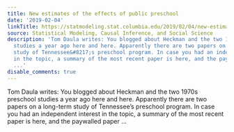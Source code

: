 ```yaml
---
title: New estimates of the effects of public preschool
date: '2019-02-04'
linkTitle: https://statmodeling.stat.columbia.edu/2019/02/04/new-estimates-effects-public-preschool/
source: Statistical Modeling, Causal Inference, and Social Science
description: 'Tom Daula writes: You blogged about Heckman and the two 1970s preschool
  studies a year ago here and here. Apparently there are two papers on a long-term
  study of Tennessee&#8217;s preschool program. In case you had an independent interest
  in the topic, a summary of the most recent paper is here, and the paywalled paper
  ...'
disable_comments: true
---
```

Tom Daula writes: You blogged about Heckman and the two 1970s preschool studies a year ago here and here. Apparently there are two papers on a long-term study of Tennessee&#8217;s preschool program. In case you had an independent interest in the topic, a summary of the most recent paper is here, and the paywalled paper ...